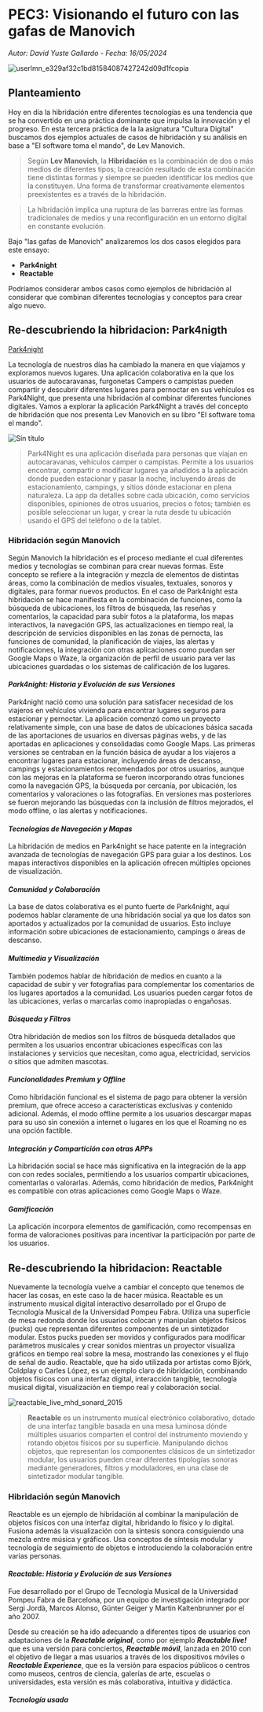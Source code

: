# PEC3: Visionando el futuro con las gafas de Manovich
*Autor: David Yuste Gallardo - Fecha: 16/05/2024*

![userlmn_e329af32c1bd81584087427242d09d1fcopia](https://github.com/Yustegd/PEC3_Manovich_Reloaded/assets/169986409/051d9273-ad47-4184-a133-8a8e7ed0abe1)

## Planteamiento

Hoy en día la hibridación entre diferentes tecnologías es una tendencia que se ha convertido en una práctica dominante que impulsa la innovación y el progreso.
En esta tercera práctica de la la asignatura "Cultura Digital" buscamos dos ejemplos actuales de casos de hibridación y su análisis en base a "El software toma el mando", de Lev Manovich.

> Según **Lev Manovich**, la **Hibridación** es la combinación de dos o más medios de diferentes tipos; la creación resultado de esta combinación tiene distintas formas y siempre se pueden identificar los medios que la constituyen. Una forma de transformar creativamente elementos preexistentes es a través de la hibridación. 

>  La hibridación implica una ruptura de las barreras entre las formas tradicionales de medios y una reconfiguración en un entorno digital en constante evolución.

Bajo "las gafas de Manovich" analizaremos los dos casos elegidos para este ensayo:

 - **Park4night** 
 - **Reactable**

Podríamos considerar ambos casos como ejemplos de hibridación al considerar que combinan diferentes tecnologías y conceptos para crear algo nuevo.

## Re-descubriendo la hibridacion: Park4nigth

[Park4night](https://park4night.com/es)

La tecnología de nuestros días ha cambiado la manera en que viajamos y exploramos nuevos lugares. Una aplicación colaborativa en la que los usuarios de autocaravanas, furgonetas Campers o campistas pueden compartir y descubrir diferentes lugares para pernoctar en sus vehículos es Park4Night, que presenta una hibridación al combinar diferentes funciones digitales. Vamos a explorar la aplicación Park4Night a través del concepto de hibridación que nos presenta Lev Manovich en su libro "El software toma el mando".


![Sin título](https://github.com/Yustegd/PEC3_Manovich_Reloaded/assets/169986409/3f4be4c7-be26-4433-8992-207983af08a6)

> Park4Night es una aplicación diseñada para personas que viajan en autocaravanas, vehículos camper o campistas. Permite a los usuarios encontrar, compartir o modificar lugares ya añadidos a la aplicación donde pueden estacionar y pasar la noche, incluyendo áreas de estacionamiento, campings, y sitios dónde estacionar en plena naturaleza. La app da detalles sobre cada ubicación, como servicios disponibles, opiniones de otros usuarios, precios o fotos; también es posible seleccionar un lugar, y crear la ruta desde tu ubicación usando el GPS del teléfono o de la tablet.

### Hibridación según Manovich

Según Manovich la hibridación es el proceso mediante el cual diferentes medios y tecnologías se combinan para crear nuevas formas. Este concepto se refiere a la integración y mezcla de elementos de distintas áreas, como la combinación de medios visuales, textuales, sonoros y digitales, para formar nuevos productos. En el caso de Park4night esta hibridación se hace manifiesta en la combinación de funciones, como la búsqueda de ubicaciones, los filtros de búsqueda, las reseñas y comentarios, la capacidad para subir fotos a la plataforma, los mapas interactivos, la navegación GPS, las actualizaciones en tiempo real, la descripción de servicios disponibles en las zonas de pernocta, las funciones de comunidad, la planificación de viajes, las alertas y notificaciones, la integración con otras aplicaciones como puedan ser Google Maps o Waze, la organización de perfil de usuario para ver las ubicaciones guardadas o los sistemas de calificación de los lugares.

#### *Park4night: Historia y Evolución de sus Versiones*
Park4night nació como una solución para satisfacer necesidad de los viajeros en vehículos vivienda para encontrar lugares seguros para estacionar y pernoctar. La aplicación comenzó como un proyecto relativamente simple, con una base de datos de ubicaciones básica sacada de las aportaciones de usuarios en diversas páginas webs, y de las aportadas en aplicaciones y consolidadas como Google Maps. Las primeras versiones se centraban en la función básica de ayudar a los viajeros a encontrar lugares para estacionar, incluyendo áreas de descanso, campings y estacionamientos recomendados por otros usuarios, aunque con las mejoras en la plataforma se fueron incorporando otras funciones como la navegación GPS, la búsqueda por cercanía, por ubicación, los comentarios y valoraciones o las fotografías. En versiones mas posteriores se fueron mejorando las búsquedas con la inclusión de filtros mejorados, el modo offline, o las alertas y notificaciones.

#### *Tecnologías de Navegación y Mapas*
La hibridación de medios en Park4night se hace patente en la  integración avanzada de tecnologías de navegación GPS para guiar a los destinos. Los mapas interactivos disponibles en la aplicación ofrecen múltiples opciones de visualización. 

#### *Comunidad y Colaboración*
La base de datos colaborativa es el punto fuerte de Park4night, aquí podemos hablar claramente de una hibridación social ya que los datos son aportados y actualizados por la comunidad de usuarios. Esto incluye información sobre ubicaciones de estacionamiento, campings o áreas de descanso. 

#### *Multimedia y Visualización*
También podemos hablar de hibridación de medios en cuanto a la capacidad de subir y ver fotografías para complementar los comentarios de los lugares aportados a la comunidad. Los usuarios pueden cargar fotos de las ubicaciones, verlas o marcarlas como inapropiadas o engañosas.

#### *Búsqueda y Filtros*
Otra hibridación de medios son los filtros de búsqueda detallados que permiten a los usuarios encontrar ubicaciones específicas con las instalaciones y servicios que necesitan, como agua, electricidad, servicios o sitios que admiten mascotas. 

#### *Funcionalidades Premium y Offline*
Como hibridación funcional es el sistema de pago para obtener la versión premium, que ofrece acceso a características exclusivas y contenido adicional. 
Además, el modo offline permite a los usuarios descargar mapas para su uso sin conexión a internet o lugares en los que el Roaming no es una opción factible.

#### *Integración y Compartición con otras APPs*
La hibridación social se hace más significativa en la integración de la app con con redes sociales, permitiendo a los usuarios compartir ubicaciones, comentarlas o valorarlas. Además, como hibridación de medios, 	Park4night es compatible con otras aplicaciones como Google Maps o Waze.

#### *Gamificación*
La aplicación incorpora elementos de gamificación, como recompensas en forma de valoraciones positivas para incentivar la participación por parte de los usuarios.


## Re-descubriendo la hibridacion: Reactable

Nuevamente la tecnología vuelve a cambiar el concepto que tenemos de hacer las cosas, en este caso la de hacer música. Reactable es un instrumento musical digital interactivo desarrollado por el Grupo de Tecnología Musical de la Universidad Pompeu Fabra. Utiliza una superficie de mesa redonda donde los usuarios colocan y manipulan objetos físicos (pucks) que representan diferentes componentes de un sintetizador modular. Estos pucks pueden ser movidos y configurados para modificar parámetros musicales y crear sonidos mientras un proyector visualiza gráficos en tiempo real sobre la mesa, mostrando las conexiones y el flujo de señal de audio.
Reactable, que ha sido utilizada por artistas como Björk, Coldplay o Carles López, es un ejemplo claro de hibridación, combinando objetos físicos con una interfaz digital, interacción tangible, tecnología musical digital, visualización en tiempo real y colaboración social.

![reactable_live_mhd_sonard_2015](https://github.com/Yustegd/PEC3_Manovich_Reloaded/assets/169986409/419a4432-0bfa-4805-8458-f1b126ec910d)

> **Reactable** es un instrumento musical electrónico colaborativo, dotado de una interfaz tangible basada en una mesa luminosa dónde múltiples usuarios comparten el control del instrumento moviendo y rotando objetos físicos por su superficie. Manipulando dichos objetos, que representan los componentes clásicos de un sintetizador modular, los usuarios pueden crear diferentes tipologías sonoras mediante generadores, filtros y moduladores, en una clase de sintetizador modular tangible.

### Hibridación según Manovich
Reactable es un ejemplo de hibridación al combinar la manipulación de objetos físicos con una interfaz digital, hibridando lo físico y lo digital. Fusiona además la visualización con la síntesis sonora consiguiendo una mezcla entre música y gráficos. Usa conceptos de síntesis modular y tecnología de seguimiento de objetos e introduciendo la colaboración entre varias personas. 

#### *Reactable: Historia y Evolución de sus Versiones*

Fue desarrollado por el Grupo de Tecnología Musical de la Universidad Pompeu Fabra de Barcelona, por un equipo de investigación integrado por Sergi Jordà, Marcos Alonso, Günter Geiger y Martin Kaltenbrunner por el año 2007.

Desde su creación se ha ido adecuando a diferentes tipos de usuarios con adaptaciones de la ***Reactable original***, como por ejemplo ***Reactable live!*** que es una versión para conciertos, ***Reactable móvil***, lanzada en 2010 con el objetivo de llegar a mas usuarios a través de los dispositivos móviles o ***Reactable Experience***, que es la versión para espacios públicos o centros como museos, centros de ciencia, galerías de arte, escuelas o universidades, esta versión es más colaborativa, intuitiva y didáctica.

#### *Tecnología usada*


